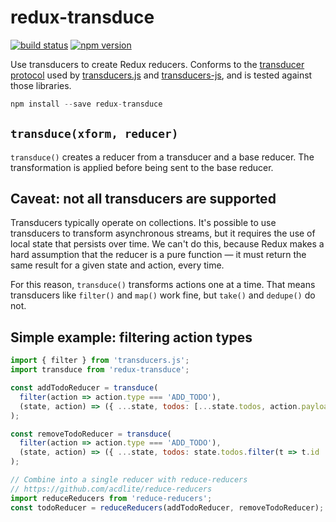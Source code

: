 redux-transduce
===============

[![build status](https://img.shields.io/travis/acdlite/redux-transduce/master.svg?style=flat-square)](https://travis-ci.org/acdlite/redux-transduce)
[![npm version](https://img.shields.io/npm/v/redux-transduce.svg?style=flat-square)](https://www.npmjs.com/package/redux-transduce)

Use transducers to create Redux reducers. Conforms to the [transducer protocol](https://github.com/cognitect-labs/transducers-js#the-transducer-protocol) used by [transducers.js](https://github.com/jlongster/transducers.js) and [transducers-js](https://github.com/cognitect-labs/transducers-js), and is tested against those libraries.

```js
npm install --save redux-transduce
```

## `transduce(xform, reducer)`

`transduce()` creates a reducer from a transducer and a base reducer. The transformation is applied before being sent to the base reducer.


## Caveat: not all transducers are supported

Transducers typically operate on collections. It's possible to use transducers to transform asynchronous streams, but it requires the use of local state that persists over time. We can't do this, because Redux makes a hard assumption that the reducer is a pure function — it must return the same result for a given state and action, every time.

For this reason, `transduce()` transforms actions one at a time. That means transducers like `filter()` and `map()` work fine, but `take()` and `dedupe()` do not.


## Simple example: filtering action types

```js
import { filter } from 'transducers.js';
import transduce from 'redux-transduce';

const addTodoReducer = transduce(
  filter(action => action.type === 'ADD_TODO'),
  (state, action) => ({ ...state, todos: [...state.todos, action.payload })
);

const removeTodoReducer = transduce(
  filter(action => action.type === 'ADD_TODO'),
  (state, action) => ({ ...state, todos: state.todos.filter(t => t.id !== action.payload.id) })
);

// Combine into a single reducer with reduce-reducers
// https://github.com/acdlite/reduce-reducers
import reduceReducers from 'reduce-reducers';
const todoReducer = reduceReducers(addTodoReducer, removeTodoReducer);
```
